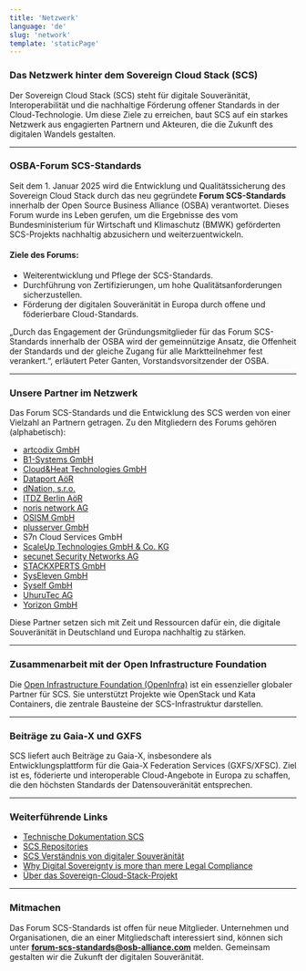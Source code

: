 ```yaml
---
title: 'Netzwerk'
language: 'de'
slug: 'network'
template: 'staticPage'
---
```


### Das Netzwerk hinter dem Sovereign Cloud Stack (SCS)

Der Sovereign Cloud Stack (SCS) steht für digitale Souveränität, Interoperabilität und die nachhaltige Förderung offener Standards in der Cloud-Technologie. Um diese Ziele zu erreichen, baut SCS auf ein starkes Netzwerk aus engagierten Partnern und Akteuren, die die Zukunft des digitalen Wandels gestalten.

---

### **OSBA-Forum SCS-Standards**

Seit dem 1. Januar 2025 wird die Entwicklung und Qualitätssicherung des Sovereign Cloud Stack durch das neu gegründete **Forum SCS-Standards** innerhalb der Open Source Business Alliance (OSBA) verantwortet. Dieses Forum wurde ins Leben gerufen, um die Ergebnisse des vom Bundesministerium für Wirtschaft und Klimaschutz (BMWK) geförderten SCS-Projekts nachhaltig abzusichern und weiterzuentwickeln.

#### **Ziele des Forums:**

- Weiterentwicklung und Pflege der SCS-Standards.
- Durchführung von Zertifizierungen, um hohe Qualitätsanforderungen sicherzustellen.
- Förderung der digitalen Souveränität in Europa durch offene und föderierbare Cloud-Standards.

„Durch das Engagement der Gründungsmitglieder für das Forum SCS-Standards innerhalb der OSBA wird der gemeinnützige Ansatz, die Offenheit der Standards und der gleiche Zugang für alle Marktteilnehmer fest verankert.“, erläutert Peter Ganten, Vorstandsvorsitzender der OSBA.

---

### **Unsere Partner im Netzwerk**

Das Forum SCS-Standards und die Entwicklung des SCS werden von einer Vielzahl an Partnern getragen. Zu den Mitgliedern des Forums gehören (alphabetisch):

- [artcodix GmbH](https://artcodix.de)
- [B1-Systems GmbH](https://b1-systems.de)
- [Cloud&Heat Technologies GmbH](https://cloudandheat.com)
- [Dataport AöR](https://dataport.de)
- [dNation, s.r.o.](https://dnation.tech)
- [ITDZ Berlin AöR](https://www.itdz-berlin.de)
- [noris network AG](https://www.noris.de)
- [OSISM GmbH](https://osism.tech)
- [plusserver GmbH](https://plusserver.com)
- S7n Cloud Services GmbH
- [ScaleUp Technologies GmbH & Co. KG](https://scaleuptech.com)
- [secunet Security Networks AG](https://secunet.com)
- [STACKXPERTS GmbH](https://stackxperts.com)
- [SysEleven GmbH](https://syseleven.de)
- [Syself GmbH](https://syself.com)
- [UhuruTec AG](https://uhurutec.com)
- [Yorizon GmbH](https://yorizon.com)

Diese Partner setzen sich mit Zeit und Ressourcen dafür ein, die digitale Souveränität in Deutschland und Europa nachhaltig zu stärken.

---

### **Zusammenarbeit mit der Open Infrastructure Foundation**

Die [Open Infrastructure Foundation (OpenInfra)](https://openinfra.dev) ist ein essenzieller globaler Partner für SCS. Sie unterstützt Projekte wie OpenStack und Kata Containers, die zentrale Bausteine der SCS-Infrastruktur darstellen.

---

### **Beiträge zu Gaia-X und GXFS**

SCS liefert auch Beiträge zu Gaia-X, insbesondere als Entwicklungsplattform für die Gaia-X Federation Services (GXFS/XFSC). Ziel ist es, föderierte und interoperable Cloud-Angebote in Europa zu schaffen, die den höchsten Standards der Datensouveränität entsprechen.

---

### **Weiterführende Links**

- [Technische Dokumentation SCS](https://docs.scs.community)
- [SCS Repositories](https://github.com/SovereignCloudStack)
- [SCS Verständnis von digitaler Souveränität](https://scs.community/de/digital-sovereignty)
- [Why Digital Sovereignty is more than mere Legal Compliance](https://scs.community/en/2024/sovereignty-compliance)
- [Über das Sovereign-Cloud-Stack-Projekt](https://scs.community/de/about-scs)

---

### **Mitmachen**

Das Forum SCS-Standards ist offen für neue Mitglieder. Unternehmen und Organisationen, die an einer Mitgliedschaft interessiert sind, können sich unter **<forum-scs-standards@osb-alliance.com>** melden. Gemeinsam gestalten wir die Zukunft der digitalen Souveränität.
